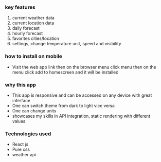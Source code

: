 ### key features
1. current weather data
2. current location data
3. daily forecast
4. hourly forecast
5. favorites cities/location
6. settings, change temperature unit, speed and visibility

### how to install on mobile 
- Visit the web app link then on the browser menu click menu then on the menu click add to homescreen and it will be installed


### why this app
- This app is responsive and can be accessed on any device with great interface
- One can switch theme from dark to light vice versa 
- One can change units 
- showcases my skills in API integration, static rendering with different values

### Technologies used
- React js
- Pure css
- weather api 